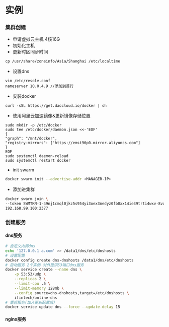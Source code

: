 # 实例
### 集群创建
- 申请虚拟云主机 4核16G
- 初始化主机
- 更新时区同步时间
```shell
cp /usr/share/zoneinfo/Asia/Shanghai /etc/localtime
```
- 设置dns
```shell
vim /etc/resolv.conf
nameserver 10.0.4.9 //添加到首行
```
- 安装docker
```shell
curl -sSL https://get.daocloud.io/docker | sh
```
- 使用阿里云加速镜像&更新镜像存储位置
```shell
sudo mkdir -p /etc/docker
sudo tee /etc/docker/daemon.json <<-'EOF'
{
"graph": "/mnt/docker",
"registry-mirrors": ["https://emst96p0.mirror.aliyuncs.com"]
}
EOF
sudo systemctl daemon-reload
sudo systemctl restart docker
```
- init swarm
```bash
docker swarm init --advertise-addr <MANAGER-IP>
```

- 添加进集群 
```bash
docker swarm join \
--token SWMTKN-1-49nj1cmql0jkz5s954yi3oex3nedyz0fb0xx14ie39trti4wxv-8vxv8rssmk743ojnwacrr2e7c \
192.168.99.100:2377
```

### 创建服务

#### dns服务
```bash
# 自定义内网dns
echo '127.0.0.1 a.com' >> /data1/dns/etc/dnshosts
# 设置配置
docker config create dns-dnshosts /data1/dns/etc/dnshosts
# 启动服务 2个实例 对外提供53端口dns服务
docker service create --name dns \
    -p 53:53/udp \
    --replicas 2 \
    --limit-cpu .5 \
    --limit-memory 128mb \
    --config source=dns-dnshosts,target=/etc/dnshosts \
    ifintech/online-dns
# 重启服务(加入更新配置后)
docker service update dns --force --update-delay 15
```

#### nginx服务
